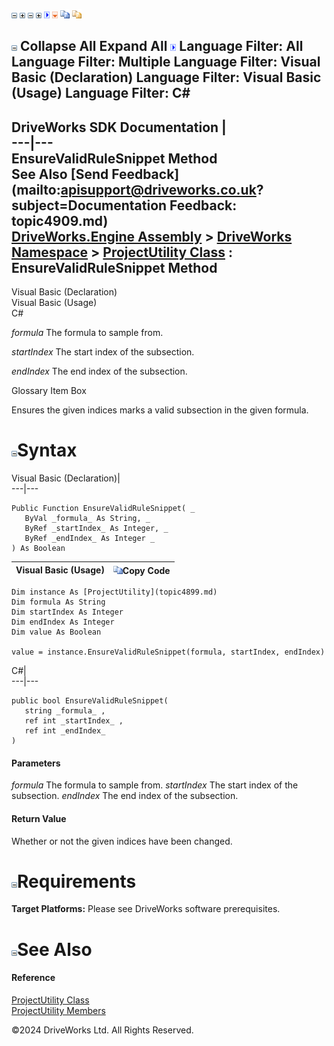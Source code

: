 ![](dotnetimages/collapse.gif) ![](dotnetimages/expand.gif) ![](dotnetimages/collapse.gif) ![](dotnetimages/expand.gif) ![](dotnetimages/drpdown.gif) ![](dotnetimages/drpdown_orange.gif) ![](dotnetimages/copycode.gif) ![](dotnetimages/copycodeHighlight.gif)

![](dotnetimages/collapse.gif) Collapse All Expand All ![](dotnetimages/drpdown.gif) Language Filter: All  Language Filter: Multiple  Language Filter: Visual Basic (Declaration) Language Filter: Visual Basic (Usage) Language Filter: C#  
---  
DriveWorks SDK Documentation  |   
---|---  
EnsureValidRuleSnippet Method   
See Also [Send Feedback](mailto:apisupport@driveworks.co.uk?subject=Documentation Feedback: topic4909.md)  
[DriveWorks.Engine Assembly](topic2156.md) > [DriveWorks Namespace](topic2159.md) > [ProjectUtility Class](topic4899.md) : EnsureValidRuleSnippet Method  
---  
  
Visual Basic (Declaration)    
Visual Basic (Usage)    
C# 

_formula_
    The formula to sample from.

_startIndex_
    The start index of the subsection.

_endIndex_
    The end index of the subsection.

Glossary Item Box

Ensures the given indices marks a valid subsection in the given formula. 

# ![](dotnetimages/collapse.gif)Syntax

Visual Basic (Declaration)|   
---|---  
      
    
    Public Function EnsureValidRuleSnippet( _
       ByVal _formula_ As String, _
       ByRef _startIndex_ As Integer, _
       ByRef _endIndex_ As Integer _
    ) As Boolean  
  
Visual Basic (Usage)| ![](dotnetimages/copycode.gif)Copy Code  
---|---  
      
    
    Dim instance As [ProjectUtility](topic4899.md)
    Dim formula As String
    Dim startIndex As Integer
    Dim endIndex As Integer
    Dim value As Boolean
     
    value = instance.EnsureValidRuleSnippet(formula, startIndex, endIndex)  
  
C#|   
---|---  
      
    
    public bool EnsureValidRuleSnippet( 
       string _formula_ ,
       ref int _startIndex_ ,
       ref int _endIndex_
    )  
  
#### Parameters

 _formula_
    The formula to sample from.
_startIndex_
    The start index of the subsection.
_endIndex_
    The end index of the subsection.

#### Return Value

Whether or not the given indices have been changed.

# ![](dotnetimages/collapse.gif)Requirements

**Target Platforms:** Please see DriveWorks software prerequisites.

# ![](dotnetimages/collapse.gif)See Also

#### Reference

[ProjectUtility Class](topic4899.md)   
[ProjectUtility Members](topic4900.md)

©2024 DriveWorks Ltd. All Rights Reserved.
